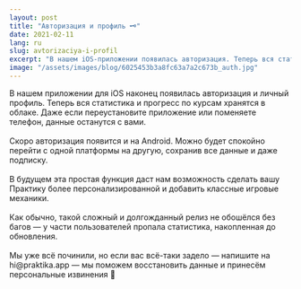 ```yaml
---
layout: post
title: "Авторизация и профиль 🗝"
date: 2021-02-11
lang: ru
slug: avtorizaciya-i-profil
excerpt: "В нашем iOS-приложении появилась авторизация. Теперь вся статистика и прогресс по курсам хранятся в облаке."
image: "/assets/images/blog/6025453b3a8fc63a7a2c673b_auth.jpg"
---
```


<p>В нашем приложении для iOS наконец появилась авторизация и личный профиль. Теперь вся статистика и прогресс по курсам хранятся в облаке. Даже если переустановите приложение или поменяете телефон, данные останутся с вами.<br><br>Скоро авторизация появится и на Android. Можно будет спокойно перейти с одной платформы на другую, сохранив все данные и даже подписку.<br><br>В будущем эта простая функция даст нам возможность сделать вашу Практику более персонализированной и добавить классные игровые механики.<br><br>Как обычно, такой сложный и долгожданный релиз не обошёлся без багов — у части пользователей пропала статистика, накопленная до обновления.<br><br>Мы уже всё починили, но если вас всё-таки задело — напишите на hi@praktika.app — мы поможем восстановить данные и принесём персональные извинения 🤗</p>